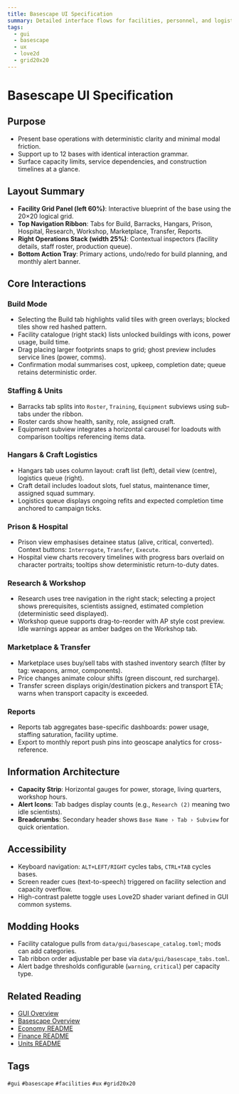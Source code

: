 ```yaml
---
title: Basescape UI Specification
summary: Detailed interface flows for facilities, personnel, and logistics management.
tags:
  - gui
  - basescape
  - ux
  - love2d
  - grid20x20
---
```


# Basescape UI Specification

## Purpose
- Present base operations with deterministic clarity and minimal modal friction.
- Support up to 12 bases with identical interaction grammar.
- Surface capacity limits, service dependencies, and construction timelines at a glance.

## Layout Summary
- **Facility Grid Panel (left 60%)**: Interactive blueprint of the base using the 20×20 logical grid.
- **Top Navigation Ribbon**: Tabs for Build, Barracks, Hangars, Prison, Hospital, Research, Workshop, Marketplace, Transfer, Reports.
- **Right Operations Stack (width 25%)**: Contextual inspectors (facility details, staff roster, production queue).
- **Bottom Action Tray**: Primary actions, undo/redo for build planning, and monthly alert banner.

## Core Interactions
### Build Mode
- Selecting the Build tab highlights valid tiles with green overlays; blocked tiles show red hashed pattern.
- Facility catalogue (right stack) lists unlocked buildings with icons, power usage, build time.
- Drag placing larger footprints snaps to grid; ghost preview includes service lines (power, comms).
- Confirmation modal summarises cost, upkeep, completion date; queue retains deterministic order.

### Staffing & Units
- Barracks tab splits into `Roster`, `Training`, `Equipment` subviews using sub-tabs under the ribbon.
- Roster cards show health, sanity, role, assigned craft.
- Equipment subview integrates a horizontal carousel for loadouts with comparison tooltips referencing items data.

### Hangars & Craft Logistics
- Hangars tab uses column layout: craft list (left), detail view (centre), logistics queue (right).
- Craft detail includes loadout slots, fuel status, maintenance timer, assigned squad summary.
- Logistics queue displays ongoing refits and expected completion time anchored to campaign ticks.

### Prison & Hospital
- Prison view emphasises detainee status (alive, critical, converted). Context buttons: `Interrogate`, `Transfer`, `Execute`.
- Hospital view charts recovery timelines with progress bars overlaid on character portraits; tooltips show deterministic return-to-duty dates.

### Research & Workshop
- Research uses tree navigation in the right stack; selecting a project shows prerequisites, scientists assigned, estimated completion (deterministic seed displayed).
- Workshop queue supports drag-to-reorder with AP style cost preview. Idle warnings appear as amber badges on the Workshop tab.

### Marketplace & Transfer
- Marketplace uses buy/sell tabs with stashed inventory search (filter by tag: weapons, armor, components).
- Price changes animate colour shifts (green discount, red surcharge).
- Transfer screen displays origin/destination pickers and transport ETA; warns when transport capacity is exceeded.

### Reports
- Reports tab aggregates base-specific dashboards: power usage, staffing saturation, facility uptime.
- Export to monthly report push pins into geoscape analytics for cross-reference.

## Information Architecture
- **Capacity Strip**: Horizontal gauges for power, storage, living quarters, workshop hours.
- **Alert Icons**: Tab badges display counts (e.g., `Research (2)` meaning two idle scientists).
- **Breadcrumbs**: Secondary header shows `Base Name › Tab › Subview` for quick orientation.

## Accessibility
- Keyboard navigation: `ALT+LEFT/RIGHT` cycles tabs, `CTRL+TAB` cycles bases.
- Screen reader cues (text-to-speech) triggered on facility selection and capacity overflow.
- High-contrast palette toggle uses Love2D shader variant defined in GUI common systems.

## Modding Hooks
- Facility catalogue pulls from `data/gui/basescape_catalog.toml`; mods can add categories.
- Tab ribbon order adjustable per base via `data/gui/basescape_tabs.toml`.
- Alert badge thresholds configurable (`warning`, `critical`) per capacity type.

## Related Reading
- [GUI Overview](../GUI.md)
- [Basescape Overview](../basescape/README.md)
- [Economy README](../economy/README.md)
- [Finance README](../finance/README.md)
- [Units README](../units/README.md)

## Tags
`#gui` `#basescape` `#facilities` `#ux` `#grid20x20`
